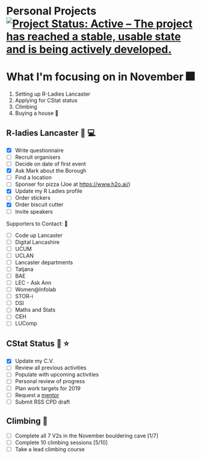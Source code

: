 Personal Projects
[![Project Status: Active – The project has reached a stable, usable state and is being actively developed.](https://www.repostatus.org/badges/latest/active.svg)](https://www.repostatus.org/#active)
==============

# What I'm focusing on in November  :fireworks:

1. Setting up R-Ladies Lancaster
2. Applying for CStat status
3. Climbing
4. Buying a house :house_with_garden:

## R-ladies Lancaster :woman: :computer:
- [x] Write questionnaire
- [ ] Recruit organisers
- [ ] Decide on date of first event
- [x] Ask Mark about the Borough
- [ ] Find a location 
- [ ] Sponser for pizza (Joe at https://www.h2o.ai/)
- [x] Update my R Ladies profile
- [ ] Order stickers
- [x] Order biscuit cutter
- [ ] Invite speakers

Supporters to Contact: :email:
- [ ] Code up Lancaster
- [ ] Digital Lancashire
- [ ] UCUM
- [ ] UCLAN
- [ ] Lancaster departments
- [ ] Tatjana
- [ ] BAE
- [ ] LEC - Ask Ann
- [ ] Women@Infolab
- [ ] STOR-i
- [ ] DSI
- [ ] Maths and Stats
- [ ] CEH
- [ ] LUComp

## CStat Status :memo: :star:
- [x] Update my C.V.
- [ ] Review all previous activities
- [ ] Populate with upcoming activities
- [ ] Personal review of progress
- [ ] Plan work targets for 2019
- [ ] Request a [mentor](http://www.rss.org.uk/RSS/pro_dev/pro_awards/gradstat/Mentoring_scheme/RSS/pro_dev/pro_awards/Graduate_statistician/Mentoring_scheme_for_Graduate_Statisticians/Mentoring_scheme_for_Graduate_Statisticians.aspx?hkey=04932061-8407-4068-9623-6bb699e6a2d9)
- [ ] Submit RSS CPD draft

## Climbing 🧗

- [ ] Complete all 7 V2s in the November bouldering cave [1/7]
- [ ] Complete 10 climbing sessions [5/10]
- [ ] Take a lead climbing course
